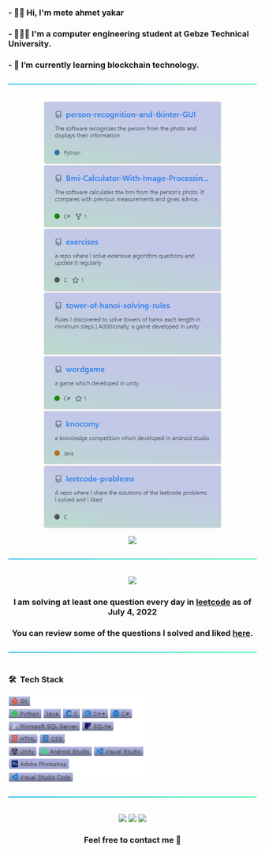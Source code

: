 
### - 🖐🏼 Hi, I'm mete ahmet yakar
### - 👨🏽‍💻 I'm a computer engineering student at Gebze Technical University.
### - 🔭 I’m currently learning blockchain technology.

<p align="center"> 
  <a href="#">
    <img src="https://github.com/meteahmetyakar/meteahmetyakar/blob/main/images/line.png"/>
    <br></br>
  </a>
</p> 

<p align="center"> 
  <a href="https://github.com/meteahmetyakar/person-recognition-and-tkinter-GUI">
    <img src="https://github.com/meteahmetyakar/meteahmetyakar/blob/main/images/person-rec-tkinter.png"/>
  </a>
  
  <a href="https://github.com/meteahmetyakar/Bmi-Calculator-With-Image-Processing">
    <img src="https://github.com/meteahmetyakar/meteahmetyakar/blob/main/images/bmi-calc.png"/>
  </a>
  
   <a href="https://github.com/meteahmetyakar/exercises">
    <img src="https://github.com/meteahmetyakar/meteahmetyakar/blob/main/images/exercises.png"/>
  </a>
  
   <a href="https://github.com/meteahmetyakar/tower-of-hanoi-solving-rules">
    <img src="https://github.com/meteahmetyakar/meteahmetyakar/blob/main/images/tower-of-hanoi.png"/>
  </a>
  
  <a href="https://github.com/meteahmetyakar/wordgame">
    <img src="https://github.com/meteahmetyakar/meteahmetyakar/blob/main/images/wordgame.png"/>
  </a>
  
  <a href="https://github.com/meteahmetyakar/knocomy">
    <img src="https://github.com/meteahmetyakar/meteahmetyakar/blob/main/images/knocomy.png"/>
  </a>
  
  <a href="https://github.com/meteahmetyakar/leetcode-problems">
    <img src="https://github.com/meteahmetyakar/meteahmetyakar/blob/main/images/leetcode-problems.png"/>
  </a>
  
</p> 

<p align="center"> 
  <a href="#">
    <img src="https://github-readme-stats.vercel.app/api/top-langs/?username=meteahmetyakar&hide=css,html,makefile&langs_count_private=true&cache_seconds=86400&bg_color=82%,c3c7e8,c3c7e8,a9ff99&card_width=805"/>
  </a>
</p> 

<p align="center"> 
  <a href="#">
    <img src="https://github.com/meteahmetyakar/meteahmetyakar/blob/main/images/line.png"/>
    <br></br>
  </a>
</p> 

<p align="center"> 
  <a href = "https://leetcode.com/meteahmetyakar/">
    <img src="https://leetcard.jacoblin.cool/meteahmetyakar?theme=unicorn&font=Almarai"/>
  </a>
  <h3 align="center">I am solving at least one question every day in <a href="https://leetcode.com/meteahmetyakar/">leetcode</a> as of July 4, 2022</h3>
  <h3 align="center">You can review some of the questions I solved and liked <a href="https://github.com/meteahmetyakar/leetcode-problems">here</a>.</h3>
  
</p> 

<p align="center"> 
  <a href="#">
    <img src="https://github.com/meteahmetyakar/meteahmetyakar/blob/main/images/line.png"/>
    <br></br>
  </a>
</p> 

### 🛠 &nbsp;Tech Stack
<a href="#">
  <img src="https://github.com/meteahmetyakar/meteahmetyakar/blob/main/images/techs.png" width = 275 height = 175/>
</a>

<p align="center"> 
   <a href="#">
    <img src="https://github.com/meteahmetyakar/meteahmetyakar/blob/main/images/line.png"/>
    <br></br>
  </a>
</p> 


<p align="center"> 
  <a href="https://www.linkedin.com/in/meteahmetyakar/"><img src="https://img.shields.io/badge/LinkedIn-0077B5?style=for-the-badge&logo=linkedin&logoColor=white"></a>
  <a href="mailto:meteahmetyakar@gmail.com"><img src="https://img.shields.io/badge/Gmail-D14836?style=for-the-badge&logo=gmail&logoColor=white"></a>
  <a href="https://meteahmetyakar.github.io/"><img src="https://img.shields.io/badge/website-000000?style=for-the-badge&logo=About.me&logoColor=white&color=aeb4e6"></a>
</p>
 
<h3 align="center">Feel free to contact me 🧭</h3>

